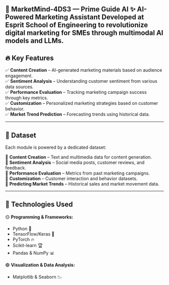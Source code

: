 🚀 MarketMind-4DS3 — Prime Guide AI
✨ AI-Powered Marketing Assistant
Developed at Esprit School of Engineering to revolutionize digital marketing for SMEs through multimodal AI models and LLMs.
---

## 🔥 Key Features
✅ **Content Creation** – AI-generated marketing materials based on audience engagement.  
✅ **Sentiment Analysis** – Understanding customer sentiment from various data sources.  
✅ **Performance Evaluation** – Tracking marketing campaign success through key metrics.  
✅ **Customization** – Personalized marketing strategies based on customer behavior.  
✅ **Market Trend Prediction** – Forecasting trends using historical data.  

---

## 📂 Dataset
Each module is powered by a dedicated dataset:

📌 **Content Creation** – Text and multimedia data for content generation.  
📌 **Sentiment Analysis** – Social media posts, customer reviews, and feedback.  
📌 **Performance Evaluation** – Metrics from past marketing campaigns.  
📌 **Customization** – Customer interaction and behavior datasets.  
📌 **Predicting Market Trends** – Historical sales and market movement data.  

---

## 🚀 Technologies Used
🟡 **Programming & Frameworks:**  
- Python 🐍  
- TensorFlow/Keras 🤖  
- PyTorch 🔥  
- Scikit-learn 🏆  
- Pandas & NumPy 📊  

🟢 **Visualization & Data Analysis:**   
- Matplotlib & Seaborn 📉  
